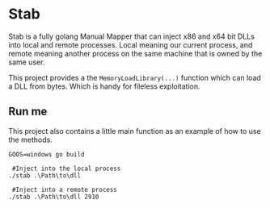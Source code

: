 # Stab
Stab is a fully golang Manual Mapper that can inject x86 and x64 bit DLLs into local and remote processes. 
Local meaning our current process, and remote meaning another process on the same machine that is owned by the same user.


This project provides a the `MemoryLoadLibrary(...)` function which can load a DLL from bytes. Which is handy for fileless exploitation. 

## Run me
This project also contains a little main function as an example of how to use the methods. 

```
GOOS=windows go build

 #Inject into the local process
./stab .\Path\to\dll

 #Inject into a remote process
./stab .\Path\to\dll 2910
```
